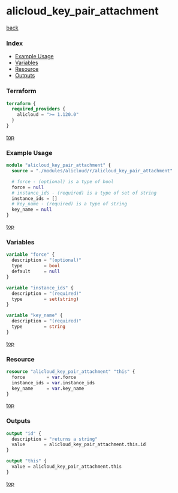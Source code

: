 # alicloud_key_pair_attachment

[back](../alicloud.md)

### Index

- [Example Usage](#example-usage)
- [Variables](#variables)
- [Resource](#resource)
- [Outputs](#outputs)

### Terraform

```terraform
terraform {
  required_providers {
    alicloud = ">= 1.120.0"
  }
}
```

[top](#index)

### Example Usage

```terraform
module "alicloud_key_pair_attachment" {
  source = "./modules/alicloud/r/alicloud_key_pair_attachment"

  # force - (optional) is a type of bool
  force = null
  # instance_ids - (required) is a type of set of string
  instance_ids = []
  # key_name - (required) is a type of string
  key_name = null
}
```

[top](#index)

### Variables

```terraform
variable "force" {
  description = "(optional)"
  type        = bool
  default     = null
}

variable "instance_ids" {
  description = "(required)"
  type        = set(string)
}

variable "key_name" {
  description = "(required)"
  type        = string
}
```

[top](#index)

### Resource

```terraform
resource "alicloud_key_pair_attachment" "this" {
  force        = var.force
  instance_ids = var.instance_ids
  key_name     = var.key_name
}
```

[top](#index)

### Outputs

```terraform
output "id" {
  description = "returns a string"
  value       = alicloud_key_pair_attachment.this.id
}

output "this" {
  value = alicloud_key_pair_attachment.this
}
```

[top](#index)